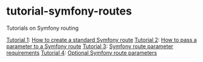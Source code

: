 # tutorial-symfony-routes
Tutorials on Symfony routing

[Tutorial 1](./tutorials/tutorial_1/README.md): [How to create a standard Symfony route](https://howtocodewell.net)
[Tutorial 2](./tutorials/tutorial_2/README.md): [How to pass a parameter to a Symfony route](https://howtocodewell.net)
[Tutorial 3](./tutorials/tutorial_3/README.md): [Symfony route parameter requirements](https://howtocodewell.net)
[Tutorial 4](./tutorials/tutorial_4/README.md): [Optional Symfony route parameters](https://howtocodewell.net)